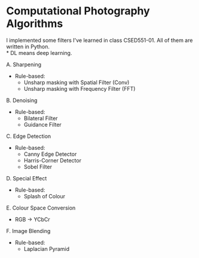 # Computational Photography Algorithms

I implemented some filters I've learned in class CSED551-01. All of them are written in Python.    
\* DL means deep learning.  

A. Sharpening  
  - Rule-based:    
    - Unsharp masking with Spatial Filter (Conv)  
    - Unsharp masking with Frequency Filter (FFT)
  
B. Denoising  

  - Rule-based:  
    - Bilateral Filter  
    - Guidance Filter  
    
C. Edge Detection  
  - Rule-based:  
    - Canny Edge Detector  
    - Harris-Corner Detector  
    - Sobel Filter  
  
D. Special Effect  
  - Rule-based:  
    - Splash of Colour  
  
E. Colour Space Conversion  
  - RGB -> YCbCr  


F. Image Blending

  - Rule-based:
    - Laplacian Pyramid


